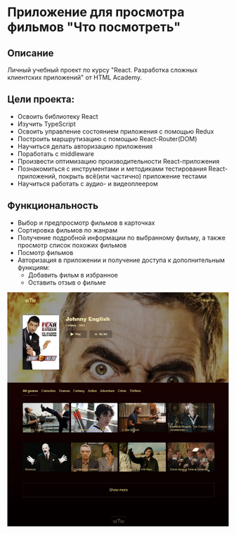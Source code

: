 # Приложение для просмотра фильмов "Что посмотреть"

## Описание

Личный учебный проект по курсу "React. Разработка сложных клиентских приложений" от HTML Academy.

## Цели проекта:

- Освоить библиотеку React
- Изучить TypeScript
- Освоить управление состоянием приложения с помощью Redux
- Построить маршрутизацию с помощью React-Router(DOM)
- Научиться делать авторизацию приложения
- Поработать с middleware
- Произвести оптимизацию производительности React-приложения
- Познакомиться с инструментами и методиками тестирования React-приложений, покрыть всё(или частично) приложение тестами
- Научиться работать с аудио- и видеоплеером

## Функциональность

- Выбор и предпросмотр фильмов в карточках
- Сортировка фильмов по жанрам
- Получение подробной информации по выбранному фильму, а также просмотр список похожих фильмов
- Посмотр фильмов
- Авторизация в приложении и получение доступа к дополнительным функциям:
  - Добавить фильм в избранное
  - Оставить отзыв о фильме

<img src="./project/public/img/screenshots/main.jpg" alt="Главная страница">
